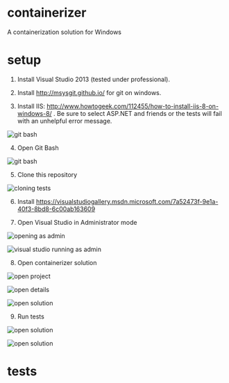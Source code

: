 containerizer
=============

A containerization solution for Windows

setup
=====
1) Install Visual Studio 2013 (tested under professional).

2) Install http://msysgit.github.io/ for git on windows.

3) Install IIS: http://www.howtogeek.com/112455/how-to-install-iis-8-on-windows-8/ . Be sure to select ASP.NET and friends or the tests will fail with an unhelpful error message.

![git bash](https://github.com/pivotal-cf-experimental/containerizer/blob/readme/README_images/iis_options.png)

4) Open Git Bash

![git bash](https://github.com/pivotal-cf-experimental/containerizer/blob/readme/README_images/git_bash.png)

5) Clone this repository

![cloning](https://github.com/pivotal-cf-experimental/containerizer/blob/readme/README_images/cloning.png)
tests

6) Install https://visualstudiogallery.msdn.microsoft.com/7a52473f-9e1a-40f3-8bd8-6c00ab163609

7) Open Visual Studio in Administrator mode

![opening as admin](https://github.com/pivotal-cf-experimental/containerizer/blob/readme/README_images/open_as_admin.png)

![visual studio running as admin](https://github.com/pivotal-cf-experimental/containerizer/blob/readme/README_images/showing_vs_running_as_admin.png)

8) Open containerizer solution

![open project](https://github.com/pivotal-cf-experimental/containerizer/blob/readme/README_images/open_project.png)

![open details](https://github.com/pivotal-cf-experimental/containerizer/blob/readme/README_images/open_details.png)

![open solution](https://github.com/pivotal-cf-experimental/containerizer/blob/readme/README_images/open_solution.png)

9) Run tests

![open solution](https://github.com/pivotal-cf-experimental/containerizer/blob/readme/README_images/open_tests.png)

![open solution](https://github.com/pivotal-cf-experimental/containerizer/blob/readme/README_images/test_details.png)

tests
=====

